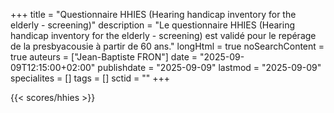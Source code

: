 +++
title = "Questionnaire HHIES (Hearing handicap inventory for the elderly - screening)"
description = "Le questionnaire HHIES (Hearing handicap inventory for the elderly - screening) est validé pour le repérage de la presbyacousie à partir de 60 ans."
longHtml = true
noSearchContent = true
auteurs = ["Jean-Baptiste FRON"]
date = "2025-09-09T12:15:00+02:00"
publishdate = "2025-09-09"
lastmod = "2025-09-09"
specialites = []
tags = []
sctid = ""
+++

{{< scores/hhies >}}
